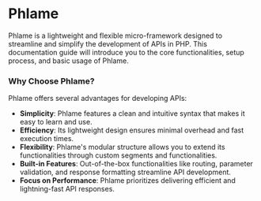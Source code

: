 # Phlame

Phlame is a lightweight and flexible micro-framework designed to streamline and simplify the development of APIs in PHP. This documentation guide will introduce you to the core functionalities, setup process, and basic usage of Phlame.

### Why Choose Phlame?

Phlame offers several advantages for developing APIs:

- **Simplicity**: Phlame features a clean and intuitive syntax that makes it easy to learn and use.
- **Efficiency**: Its lightweight design ensures minimal overhead and fast execution times.
- **Flexibility**: Phlame's modular structure allows you to extend its functionalities through custom segments and functionalities.
- **Built-in Features**: Out-of-the-box functionalities like routing, parameter validation, and response formatting streamline API development.
- **Focus on Performance**: Phlame prioritizes delivering efficient and lightning-fast API responses.
